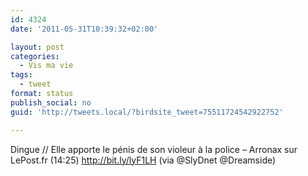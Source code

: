 ```yaml
---
id: 4324
date: '2011-05-31T10:39:32+02:00'

layout: post
categories:
  - Vis ma vie
tags:
  - tweet
format: status
publish_social: no
guid: 'http://tweets.local/?birdsite_tweet=75511724542922752'

---
```


Dingue // Elle apporte le pénis de son violeur à la police – Arronax sur LePost.fr (14:25) http://bit.ly/lyF1LH (via @SlyDnet @Dreamside)
